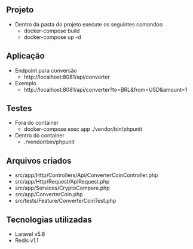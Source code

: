 ## Projeto
- Dentro da pasta do projeto execute os seguintes comandos:
  - docker-compose build 
  - docker-compose up -d

## Aplicação
- Endpoint para conversão
  - http://localhost:8081/api/converter
- Exemplo
  - http://localhost:8081/api/converter?to=BRL&from=USD&amount=1

## Testes
- Fora do container
  - docker-compose exec app ./vendor/bin/phpunit
- Dentro do container
  - ./vendor/bin/phpunit

## Arquivos criados
- src/app/Http/Controllers/Api/ConverterCoinController.php
- src/app/Http/Request/ApiRequest.php
- src/app/Services/CryptoCompare.php
- src/app/ConverterCoin.php
- src/tests/Feature/ConverterCoinTest.php


## Tecnologias utilizadas
- Laravel v5.8
- Redis v1.1
